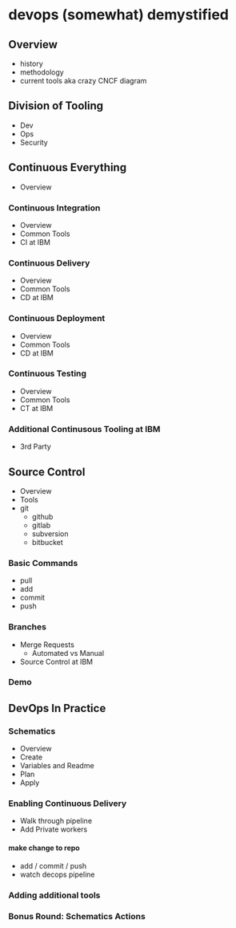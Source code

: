 # devops (somewhat) demystified

## Overview
 - history
 - methodology
 - current tools aka crazy CNCF diagram

## Division of Tooling
 - Dev
 - Ops
 - Security

## Continuous Everything
 - Overview

### Continuous Integration
 - Overview
 - Common Tools
 - CI at IBM

### Continuous Delivery
 - Overview
 - Common Tools
 - CD at IBM

### Continuous Deployment
 - Overview
 - Common Tools
 - CD at IBM

### Continuous Testing
 - Overview
 - Common Tools
 - CT at IBM

### Additional Continusous Tooling at IBM
 - 3rd Party

## Source Control
- Overview
- Tools
 - git
	- github
	- gitlab
	- subversion
	- bitbucket

### Basic Commands
 - pull
 - add
 - commit
 - push

### Branches
 - Merge Requests
	- Automated vs Manual
 - Source Control at IBM

### Demo

## DevOps In Practice

### Schematics
- Overview
 - Create
 - Variables and Readme
 - Plan
 - Apply

### Enabling Continuous Delivery
 - Walk through pipeline
 - Add Private workers

#### make change to repo
 - add / commit / push
 - watch decops pipeline

### Adding additional tools

### Bonus Round: Schematics Actions

